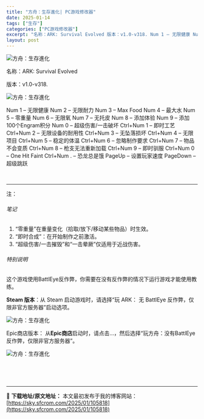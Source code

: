 ```yaml
---
title: "方舟：生存進化| PC游戏修改器"
date: 2025-01-14
tags: ["生存"]
categories: ["PC游戏修改器"]
excerpt: "名称：ARK: Survival Evolved 版本：v1.0-v318. Num 1 – 无限健康 Num 2 – 无限耐力 Num 3 – Max Food Num 4 – 最大水 Num 5 – 零重量 Num 6 – 无限氧 Num 7 – 无托皮 Num 8 – 添加体验 Num 9 –&hellip;"
layout: post
---
```


<img title="49.webp" src="https://sky.sfcrom.com/wp-content/uploads/2025/01/231903d24a276.webp" alt="方舟：生存進化" />

名称：ARK: Survival Evolved

版本：v1.0-v318.

<img title="50.webp" src="https://sky.sfcrom.com/wp-content/uploads/2025/01/36946cebb145a.webp" alt="方舟：生存進化" />

Num 1 – 无限健康
Num 2 – 无限耐力
Num 3 – Max Food
Num 4 – 最大水
Num 5 – 零重量
Num 6 – 无限氧
Num 7 – 无托皮
Num 8 – 添加体验
Num 9 – 添加100个Engram积分
Num 0 – 超级伤害/一击破坏
Ctrl+Num 1 – 即时工艺
Ctrl+Num 2 – 无限设备的耐用性
Ctrl+Num 3 – 无坠落损坏
Ctrl+Num 4 – 无限项目
Ctrl+Num 5 – 稳定的体温
Ctrl+Num 6 – 忽略制作要求
Ctrl+Num 7 – 物品不会变质
Ctrl+Num 8 – 枪支无法重新加载
Ctrl+Num 9 – 即时驯服
Ctrl+Num 0 – One Hit Faint
Ctrl+Num . – 恐龙总是饿
PageUp – 设置玩家速度
PageDown – 超级跳跃

&nbsp;

<hr />

注：
<h6>笔记</h6>
<ol>
 	<li>“零重量”在重量变化（拾取/放下/移动某些物品）时生效。</li>
 	<li>“即时合成”：在开始制作之前激活。</li>
 	<li>“超级伤害/一击摧毁”和“一击晕厥”仅适用于近战伤害。</li>
</ol>
<h6>特别说明</h6>
这个游戏使用BattlEye反作弊，你需要在没有反作弊的情况下运行游戏才能使用教练。

<strong>Steam 版本</strong>：从 Steam 启动游戏时，请选择“玩 ARK：
无 BattlEye 反作弊，仅限非官方服务器”启动选项。

<img title="2-1.webp" src="https://sky.sfcrom.com/wp-content/uploads/2025/01/4058b2e39a2f9.webp" alt="方舟：生存進化" />

Epic商店版本：
从<strong>Epic商店</strong>启动时，请点击…，然后选择“玩方舟：没有BattlEye反作弊，仅限非官方服务器”。

<img title="2-2.webp" src="https://sky.sfcrom.com/wp-content/uploads/2025/01/a85a1c94d876d.webp" alt="方舟：生存進化" />

&nbsp;

&nbsp;

---
📖 **下载地址/原文地址：** 本文最初发布于我的博客网站：[https://sky.sfcrom.com/2025/01/105818](https://sky.sfcrom.com/2025/01/105818)
